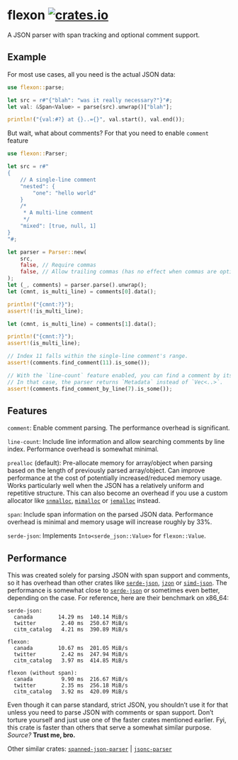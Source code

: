 # flexon [![crates.io](https://img.shields.io/crates/v/flexon.svg)](https://crates.io/crates/flexon)
A JSON parser with span tracking and optional comment support.

## Example
For most use cases, all you need is the actual JSON data:
```rs
use flexon::parse;

let src = r#"{"blah": "was it really necessary?"}"#;
let val: &Span<Value> = parse(src).unwrap()["blah"];

println!("{val:#?} at {}..={}", val.start(), val.end());
```
But wait, what about comments? For that you need to enable `comment` feature
```rs
use flexon::Parser;

let src = r#"
{
    // A single-line comment
    "nested": {
        "one": "hello world"
    }
    /*
     * A multi-line comment
     */
    "mixed": [true, null, 1]
}
"#;

let parser = Parser::new(
    src,
    false, // Require commas
    false, // Allow trailing commas (has no effect when commas are optional)
);
let (_, comments) = parser.parse().unwrap();
let (cmnt, is_multi_line) = comments[0].data();

println!("{cmnt:?}");
assert!(!is_multi_line);

let (cmnt, is_multi_line) = comments[1].data();

println!("{cmnt:?}");
assert!(is_multi_line);

// Index 11 falls within the single-line comment's range.
assert!(comments.find_comment(11).is_some());

// With the `line-count` feature enabled, you can find a comment by its line index.
// In that case, the parser returns `Metadata` instead of `Vec<..>`.
assert!(comments.find_comment_by_line(7).is_some());
```

## Features

`comment`: Enable comment parsing. The performance overhead is significant.

`line-count`: Include line information and allow searching comments by line index. Performance overhead is somewhat minimal.

`prealloc` (default): Pre-allocate memory for array/object when parsing based on the length of previously parsed array/object. Can improve performance at the cost of potentially increased/reduced memory usage. Works particularly well when the JSON has a relatively uniform and repetitive structure. This can also become an overhead if you use a custom allocator like [`snmalloc`](https://crates.io/crates/snmalloc-rs), [`mimalloc`](https://crates.io/crates/mimalloc) or [`jemalloc`](https://crates.io/crates/tikv-jemallocator) instead.

`span`: Include span information on the parsed JSON data. Performance overhead is minimal and memory usage will increase roughly by 33%.

`serde-json`: Implements `Into<serde_json::Value>` for `flexon::Value`.

## Performance
This was created solely for parsing JSON with span support and comments, so it has overhead than other crates like [`serde-json`](https://crates.io/crates/serde_json), [`jzon`](https://crates.io/crates/jzon) or [`simd-json`](https://crates.io/crates/simd-json). The performance is somewhat close to [`serde-json`](https://crates.io/crates/serde_json) or sometimes even better, depending on the case. For reference, here are their benchmark on x86_64:
```
serde-json:
  canada        14.29 ms  140.14 MiB/s
  twitter        2.40 ms  250.67 MiB/s
  citm_catalog   4.21 ms  390.89 MiB/s

flexon:
  canada        10.67 ms  201.05 MiB/s
  twitter        2.42 ms  247.94 MiB/s
  citm_catalog   3.97 ms  414.85 MiB/s

flexon (without span):
  canada         9.90 ms  216.67 MiB/s
  twitter        2.35 ms  256.18 MiB/s
  citm_catalog   3.92 ms  420.09 MiB/s
```
Even though it can parse standard, strict JSON, you shouldn’t use it for that unless you need to parse JSON with comments or span support. Don’t torture yourself and just use one of the faster crates mentioned earlier. Fyi, this crate is faster than others that serve a somewhat similar purpose. *Source?* **Trust me, bro.**

Other similar crates: [`spanned-json-parser`](https://crates.io/crates/spanned_json_parser) | [`jsonc-parser`](https://crates.io/crates/jsonc-parser)
